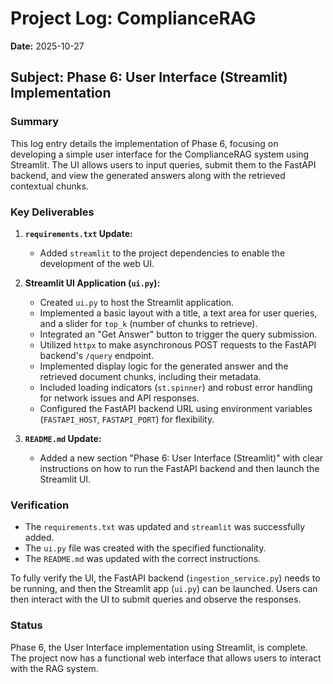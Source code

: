 # Project Log: ComplianceRAG

**Date:** 2025-10-27

## Subject: Phase 6: User Interface (Streamlit) Implementation

### Summary

This log entry details the implementation of Phase 6, focusing on developing a simple user interface for the ComplianceRAG system using Streamlit. The UI allows users to input queries, submit them to the FastAPI backend, and view the generated answers along with the retrieved contextual chunks.

### Key Deliverables

1.  **`requirements.txt` Update:**
    *   Added `streamlit` to the project dependencies to enable the development of the web UI.

2.  **Streamlit UI Application (`ui.py`):**
    *   Created `ui.py` to host the Streamlit application.
    *   Implemented a basic layout with a title, a text area for user queries, and a slider for `top_k` (number of chunks to retrieve).
    *   Integrated an "Get Answer" button to trigger the query submission.
    *   Utilized `httpx` to make asynchronous POST requests to the FastAPI backend's `/query` endpoint.
    *   Implemented display logic for the generated answer and the retrieved document chunks, including their metadata.
    *   Included loading indicators (`st.spinner`) and robust error handling for network issues and API responses.
    *   Configured the FastAPI backend URL using environment variables (`FASTAPI_HOST`, `FASTAPI_PORT`) for flexibility.

3.  **`README.md` Update:**
    *   Added a new section "Phase 6: User Interface (Streamlit)" with clear instructions on how to run the FastAPI backend and then launch the Streamlit UI.

### Verification

*   The `requirements.txt` was updated and `streamlit` was successfully added.
*   The `ui.py` file was created with the specified functionality.
*   The `README.md` was updated with the correct instructions.

To fully verify the UI, the FastAPI backend (`ingestion_service.py`) needs to be running, and then the Streamlit app (`ui.py`) can be launched. Users can then interact with the UI to submit queries and observe the responses.

### Status

Phase 6, the User Interface implementation using Streamlit, is complete. The project now has a functional web interface that allows users to interact with the RAG system.

